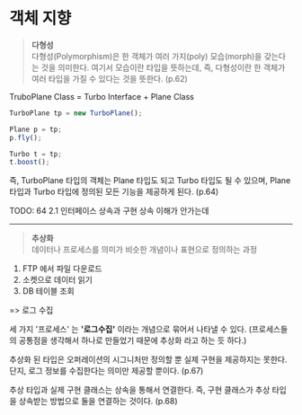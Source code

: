 # 객체 지향

> **다형성**<br/>
> 다형성(Polymorphism)은 한 객체가 여러 가지(poly) 모습(morph)을 갖는다는 것을 의미한다.
> 여기서 모습이란 타입을 뜻하는데, 즉, 다형성이란 한 객체가 여러 타입을 가질 수 있다는 것을 뜻한다. (p.62)

TruboPlane Class = Turbo Interface + Plane Class

```js
TurboPlane tp = new TurboPlane();

Plane p = tp;
p.fly();

Turbo t = tp;
t.boost();
```
즉, TurboPlane 타입의 객체는 Plane 타입도 되고 Turbo 타입도 될 수 있으며,
Plane 타입과 Turbo 타입에 정의된 모든 기능을 제공하게 된다. (p.64)

TODO: 64 2.1 인터페이스 상속과 구현 상속 이해가 안가는데
 
---

> **추상화**<br/>
> 데이터나 프로세스를 의미가 비슷한 개념이나 표현으로 정의하는 과정

1. FTP 에서 파일 다운로드
2. 소켓으로 데이터 읽기
3. DB 테이블 조회

=> 로그 수집

세 가지 '프로세스' 는 **'로그수집'** 이라는 개념으로 묶어서 나타낼 수 있다.
(프로세스들의 공통점을 생각해서 하나로 만들었기 때문에 추상화 라고 하는 듯 하다.)

추상화 된 타입은 오퍼레이션의 시그니처만 정의할 뿐 실제 구현을 제공하지는 못한다.
단지, 로그 정보를 수집한다는 의미만 제공할 뿐이다. (p.67)

추상 타입과 실제 구현 클래스는 상속을 통해서 연결한다.
즉, 구현 클래스가 추상 타입을 상속받는 방법으로 둘을 연결하는 것이다. (p.68)



 

